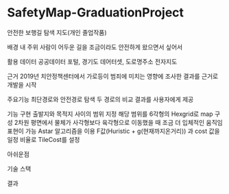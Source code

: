 # SafetyMap-GraduationProject
안전한 보행길 탐색 지도(개인 졸업작품)

배경
내 주위 사람이 어두운 길을 조금이라도 안전하게 왔으면서 싶어서


활용 데이터
공공데이터 포털, 경기도 데어터셋, 도로명주소 전자지도

근거
2019년 치안정책센터에서 가로등이 범죄에 미치는 영향에 조사한 결과를 근거로 개발을 시작

주요기능
최단경로와 안전경로 탐색
두 경로의 비교 결과를 사용자에게 제공

기능 구현
출발지와 목적지 사이의 범위 지정
해당 범위를 6각형의 Hexgrid로 map 구성
2차원 평면에서 물체가 사각형보다 육각형으로 이동했을 때 조금 더 입체적인 움직임 표현이 가능
Astar 알고리즘을 이용
F값(Huristic + g(현재까지온거리)) 과 cost 값을 일정 비율로 TileCost를 설정

아쉬운점

기술 스택


결과
